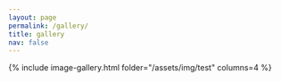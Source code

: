 ```yaml
---
layout: page
permalink: /gallery/
title: gallery
nav: false
---
```

<!-- _pages/gallery.md -->

{% include image-gallery.html folder="/assets/img/test" columns=4 %}